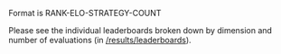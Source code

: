 Format is RANK-ELO-STRATEGY-COUNT

Please see the individual leaderboards broken down by dimension and number of evaluations (in [/results/leaderboards](https://github.com/microprediction/optimizer-elo-ratings/tree/main/results/leaderboards)). 
